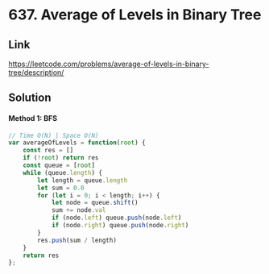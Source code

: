 # 637. Average of Levels in Binary Tree

## Link
https://leetcode.com/problems/average-of-levels-in-binary-tree/description/

## Solution
#### Method 1: BFS
```javascript
// Time O(N) | Space O(N)
var averageOfLevels = function(root) {
    const res = []
    if (!root) return res
    const queue = [root]
    while (queue.length) {
        let length = queue.length
        let sum = 0.0
        for (let i = 0; i < length; i++) {
            let node = queue.shift()
            sum += node.val
            if (node.left) queue.push(node.left)
            if (node.right) queue.push(node.right)
        }
        res.push(sum / length)
    }
    return res
};
```
